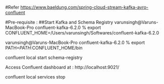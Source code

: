 #Refer
https://www.baeldung.com/spring-cloud-stream-kafka-avro-confluent

#Pre-requisite :
##Start Kafka and Schema Registry
varunsingh@Varuns-MacBook-Pro confluent-kafka-6.2.0 % export CONFLUENT_HOME=/Users/varunsingh/Softwares/confluent-kafka-6.2.0

varunsingh@Varuns-MacBook-Pro confluent-kafka-6.2.0 % export PATH=$PATH:$CONFLUENT_HOME/bin 


confluent local start schema-registry

Access Confluent dashboard at :
http://localhost:9021/

confluent local services stop